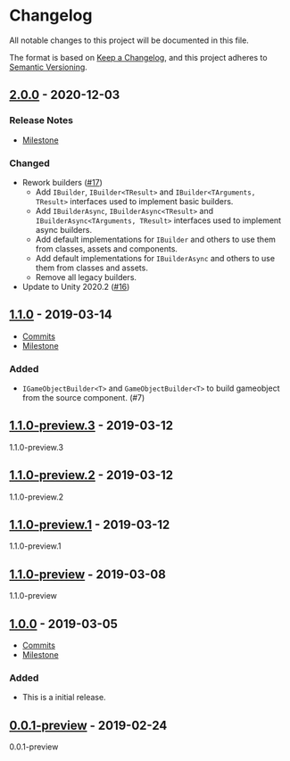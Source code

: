 # Changelog

All notable changes to this project will be documented in this file.

The format is based on [Keep a Changelog](https://keepachangelog.com/en/1.0.0/),
and this project adheres to [Semantic Versioning](https://semver.org/spec/v2.0.0.html).

## [2.0.0](https://github.com/unity-game-framework/ugf-builder/releases/tag/2.0.0) - 2020-12-03  

### Release Notes

- [Milestone](https://github.com/unity-game-framework/ugf-builder/milestone/3?closed=1)  
    

### Changed

- Rework builders ([#17](https://github.com/unity-game-framework/ugf-builder/pull/17))  
    - Add `IBuilder`, `IBuilder<TResult>` and `IBuilder<TArguments, TResult>` interfaces used to implement basic builders.
    - Add `IBuilderAsync`, `IBuilderAsync<TResult>` and `IBuilderAsync<TArguments, TResult>` interfaces used to implement async builders.
    - Add default implementations for `IBuilder` and others to use them from classes, assets and components.
    - Add default implementations for `IBuilderAsync` and others to use them from classes and assets.
    - Remove all legacy builders.
- Update to Unity 2020.2 ([#16](https://github.com/unity-game-framework/ugf-builder/pull/16))

## [1.1.0](https://github.com/unity-game-framework/ugf-builder/releases/tag/1.1.0) - 2019-03-14  

- [Commits](https://github.com/unity-game-framework/ugf-builder/compare/1.0.0...1.1.0)
- [Milestone](https://github.com/unity-game-framework/ugf-builder/milestone/2?closed=1)

### Added
- `IGameObjectBuilder<T>` and `GameObjectBuilder<T>` to build gameobject from the source component. (#7)

## [1.1.0-preview.3](https://github.com/unity-game-framework/ugf-builder/releases/tag/1.1.0-preview.3) - 2019-03-12  

1.1.0-preview.3

## [1.1.0-preview.2](https://github.com/unity-game-framework/ugf-builder/releases/tag/1.1.0-preview.2) - 2019-03-12  

1.1.0-preview.2

## [1.1.0-preview.1](https://github.com/unity-game-framework/ugf-builder/releases/tag/1.1.0-preview.1) - 2019-03-12  

1.1.0-preview.1

## [1.1.0-preview](https://github.com/unity-game-framework/ugf-builder/releases/tag/1.1.0-preview) - 2019-03-08  

1.1.0-preview

## [1.0.0](https://github.com/unity-game-framework/ugf-builder/releases/tag/1.0.0) - 2019-03-05  

- [Commits](https://github.com/unity-game-framework/ugf-builder/compare/3cb37e5...1.0.0)
- [Milestone](https://github.com/unity-game-framework/ugf-builder/milestone/1?closed=1)

### Added
- This is a initial release.

## [0.0.1-preview](https://github.com/unity-game-framework/ugf-builder/releases/tag/0.0.1-preview) - 2019-02-24  

0.0.1-preview


